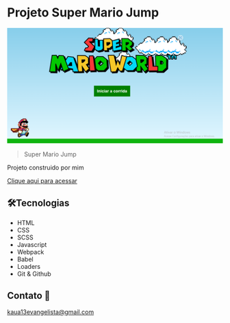 # Projeto Super Mario Jump

![preview](./.github/Preview.png)

> Super Mario Jump

Projeto construido por mim

[Clique aqui para acessar](https://kauaevangelista.github.io/Projeto-Super-Mario-Jump/)

## 🛠️Tecnologias

- HTML
- CSS
- SCSS
- Javascript
- Webpack
- Babel
- Loaders
- Git & Github

## Contato 📲

kaua13evangelista@gmail.com
